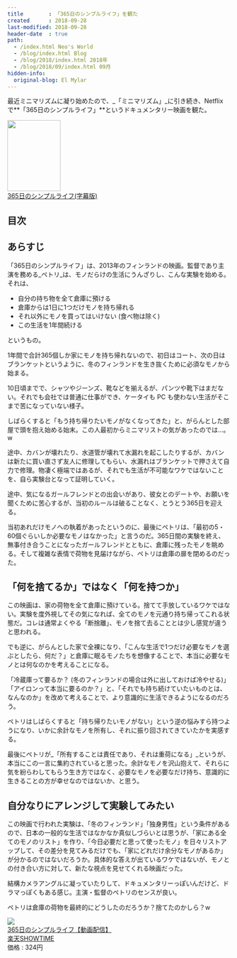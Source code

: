 ```yaml
---
title        : 「365日のシンプルライフ」を観た
created      : 2018-09-28
last-modified: 2018-09-28
header-date  : true
path:
  - /index.html Neo's World
  - /blog/index.html Blog
  - /blog/2018/index.html 2018年
  - /blog/2018/09/index.html 09月
hidden-info:
  original-blog: El Mylar
---
```


最近ミニマリズムに凝り始めたので、_「ミニマリズム」_に引き続き、Netflix で**「365日のシンプルライフ」**というドキュメンタリー映画を観た。

<div class="ad-amazon">
  <div class="ad-amazon-image">
    <a href="https://www.amazon.co.jp/dp/B00N0NCMCI?tag=neos21-22&amp;linkCode=osi&amp;th=1&amp;psc=1">
      <img src="https://m.media-amazon.com/images/I/51uukIa6-bL._SL160_.jpg" width="120" height="160">
    </a>
  </div>
  <div class="ad-amazon-info">
    <div class="ad-amazon-title">
      <a href="https://www.amazon.co.jp/dp/B00N0NCMCI?tag=neos21-22&amp;linkCode=osi&amp;th=1&amp;psc=1">365日のシンプルライフ(字幕版)</a>
    </div>
  </div>
</div>

## 目次

## あらすじ

「365日のシンプルライフ」は、2013年のフィンランドの映画。監督であり主演を務める_ペトリ_は、モノだらけの生活にうんざりし、こんな実験を始める。それは、

- 自分の持ち物を全て倉庫に預ける
- 倉庫からは1日に1つだけモノを持ち帰れる
- それ以外にモノを買ってはいけない (食べ物は除く)
- この生活を1年間続ける

というもの。

1年間で合計365個しか家にモノを持ち帰れないので、初日はコート、次の日はブランケットというように、冬のフィンランドを生き抜くために必須なモノから始まる。

10日頃までで、シャツやジーンズ、靴などを揃えるが、パンツや靴下はまだない。それでも会社では普通に仕事ができ、ケータイも PC も使わない生活がそこまで苦になっていない様子。

しばらくすると「もう持ち帰りたいモノがなくなってきた」と、がらんとした部屋で頭を抱え始める始末。この人最初からミニマリストの気があったのでは…。w

途中、カバンが壊れたり、水道管が壊れて水漏れを起こしたりするが、カバンは新たに買い直さず友人に修理してもらい、水漏れはブランケットで押さえて自力で修理。物凄く極端ではあるが、それでも生活が不可能なワケではないことを、自ら実験台となって証明していく。

途中、気になるガールフレンドとの出会いがあり、彼女とのデートや、お願いを聞くために苦心するが、当初のルールは破ることなく、とうとう365日を迎える。

当初あれだけモノへの執着があったというのに、最後にペトリは、「最初の5・60個ぐらいしか必要なモノはなかった」と言うのだ。365日間の実験を終え、無事付き合うことになったガールフレンドとともに、倉庫に残ったモノを眺める。そして複雑な表情で荷物を見届けながら、ペトリは倉庫の扉を閉めるのだった。

## 「何を捨てるか」ではなく「何を持つか」

この映画は、家の荷物を全て倉庫に預けている。捨てて手放しているワケではない。実験を度外視してその気になれば、全てのモノを元通り持ち帰ってこれる状態だ。コレは通常よくやる「断捨離」、モノを捨て去ることとは少し感覚が違うと思われる。

でも逆に、がらんとした家で全裸になり、「こんな生活で1つだけ必要なモノを選ぶとしたら、何だ？」と倉庫に眠るモノたちを想像することで、本当に必要なモノとは何なのかを考えることになる。

「冷蔵庫って要るか？ (冬のフィンランドの場合は外に出しておけば冷やせる)」「アイロンって本当に要るのか？」と、「それでも持ち続けていたいものとは、なんなのか」を改めて考えることで、より意識的に生活できるようになるのだろう。

ペトリはしばらくすると「持ち帰りたいモノがない」という逆の悩みすら持つようになり、いかに余計なモノを所有し、それに振り回されてきていたかを実感する。

最後にペトリが_「所有することは責任であり、それは重荷になる」_というが、本当にこの一言に集約されていると思った。余計なモノを沢山抱えて、それらに気を紛らわしてもらう生き方ではなく、必要なモノを必要なだけ持ち、意識的に生きることの方が幸せなのではないか、と思う。

## 自分なりにアレンジして実験してみたい

この映画で行われた実験は、「冬のフィンランド」「独身男性」という条件があるので、日本の一般的な生活ではなかなか真似しづらいとは思うが、「家にある全てのモノのリスト」を作り、「今日必要だと思って使ったモノ」を日々リストアップして、その差分を見てみるだけでも、「家にどれだけ余分なモノがあるか」が分かるのではないだろうか。具体的な答えが出ているワケではないが、モノとの付き合い方に対して、新たな視点を見せてくれる映画だった。

結構カメラアングルに凝っていたりして、ドキュメンタリーっぽいんだけど、ドラマっぽくもある感じ。主演・監督のペトリのセンスが良い。

ペトリは倉庫の荷物を最終的にどうしたのだろうか？捨てたのかしら？w

<div class="ad-rakuten">
  <div class="ad-rakuten-image">
    <a href="https://hb.afl.rakuten.co.jp/hgc/g00prag2.waxyc5aa.g00prag2.waxyd048/?pc=https%3A%2F%2Fitem.rakuten.co.jp%2Fshowtime%2F117402%2F&amp;m=http%3A%2F%2Fm.rakuten.co.jp%2Fshowtime%2Fi%2F10629668%2F">
      <img src="https://thumbnail.image.rakuten.co.jp/@0_mall/showtime/cabinet/content/2/0/117402_jh.jpg?_ex=128x128">
    </a>
  </div>
  <div class="ad-rakuten-info">
    <div class="ad-rakuten-title">
      <a href="https://hb.afl.rakuten.co.jp/hgc/g00prag2.waxyc5aa.g00prag2.waxyd048/?pc=https%3A%2F%2Fitem.rakuten.co.jp%2Fshowtime%2F117402%2F&amp;m=http%3A%2F%2Fm.rakuten.co.jp%2Fshowtime%2Fi%2F10629668%2F">365日のシンプルライフ【動画配信】</a>
    </div>
    <div class="ad-rakuten-shop">
      <a href="https://hb.afl.rakuten.co.jp/hgc/g00prag2.waxyc5aa.g00prag2.waxyd048/?pc=https%3A%2F%2Fwww.rakuten.co.jp%2Fshowtime%2F&amp;m=http%3A%2F%2Fm.rakuten.co.jp%2Fshowtime%2F">楽天SHOWTIME</a>
    </div>
    <div class="ad-rakuten-price">価格 : 324円</div>
  </div>
</div>
